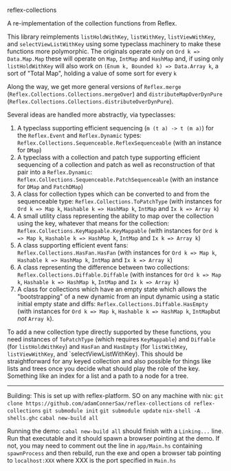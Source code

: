 reflex-collections

A re-implementation of the collection functions from Reflex.  

This library reimplements `listHoldWithKey`, `listWithKey`, `listViewWithKey`, and `selectViewListWithKey` using some typeclass machinery to make these functions
more polymorphic.  The originals operate only on `Ord k => Data.Map.Map` these will operate on `Map`, `IntMap` and `HashMap` and, if using only `listHoldWithKey` will also 
work on `(Enum k, Bounded k) => Data.Array k`, a sort of "Total Map", holding a value of some sort for every `k`

Along the way, we get more general versions of `Reflex.merge` (`Reflex.Collections.Collections.mergeOver`) and `distributeMapOverDynPure` (`Reflex.Collections.Collections.distributeOverDynPure`).

Several ideas are handled more abstractly, via typeclasses:

1. A typeclass supporting efficient sequencing (`m (t a) -> t (m a)`) for the `Reflex.Event` and `Reflex.Dynamic` types: `Reflex.Collections.Sequenceable.ReflexSequenceable` (with an instance for `DMap`)
2. A typeclass with a collection and patch type supporting efficient sequencing of a collection and patch as well as reconstruction of that pair into a `Reflex.Dynamic`: `Reflex.Collections.Sequenceable.PatchSequenceable` (with an instance for `DMap` and `PatchDMap`)
3. A class for collection types which can be converted to and from the sequenceable type: `Reflex.Collections.ToPatchType` (with instances for `Ord k => Map k`, `Hashable k => HashMap k`, `IntMap` and `Ix k => Array k`)
4. A small utility class representing the ability to map over the collection using the key, whatever that means for the collection: `Reflex.Collections.KeyMappable.KeyMappable` (with instances for `Ord k => Map k`, `Hashable k => HashMap k`, `IntMap` and `Ix k => Array k`)
5. A class supporting efficient event fans: `Reflex.Collections.HasFan.HasFan` (with instances for `Ord k => Map k`, `Hashable k => HashMap k`, `IntMap` and `Ix k => Array k`)
6. A class representing the difference between two collections: `Reflex.Collections.Diffable.Diffable` (with instances for `Ord k => Map k`, `Hashable k => HashMap k`, `IntMap` and `Ix k => Array k`)
7. A class for collections which have an empty state which allows the "bootstrapping" of a new dynamic from an input dynamic using a static initial empty state and diffs: `Reflex.Collections.Diffable.HasEmpty` (with instances for `Ord k => Map k`, `Hashable k => HashMap k`, `IntMap`but *not* `Array k`).

To add a new collection type directly supported by these functions, you need instances of `ToPatchType` (which requires `KeyMappable`) and `Diffable` (for `listHoldWithKey`) and `HasFan` and `HasEmpty` (for `listWithKey`, `listViewWithKey`, and `selectViewListWithKey).  This should be straightforward for any keyed collection and also possible for things like lists and trees once you decide what should play the role of the key. Something like an index for a list and a path to a node for a tree.

----

Building:
This is set up with reflex-platform. SO on any machine with nix:
`git clone https://github.com/adamConnerSax/reflex-collections`
`cd reflex-collections`
`git submodule init`
`git submodule update`
`nix-shell -A shells.ghc`
`cabal new-build all`

Running the demo:
`cabal new-build all` should finish with a `Linking...` line.  Run that executable and it should spawn a browser pointing at the demo.  If not, you may need to comment out the line in
`app/Main.hs` containing `spawnProcess` and then rebuild, run the exe and open a browser tab pointing to `localhost:XXX` where XXX is the port specified in `Main.hs`



